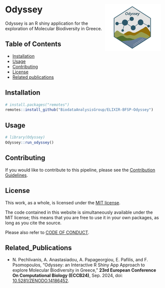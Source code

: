 # Odyssey <img src="/inst/pic/logo_nobg.png" align="right" width="180" />

Odyssey is an R shiny application for the exploration of Molecular Biodiversity in Greece.

## Table of Contents

- [Installation](#installation)
- [Usage](#usage)
- [Contributing](#contributing)
- [License](#license)
- [Related publications](#related_publications)

## Installation

```r
# install.packages("remotes")
remotes::install_github("BiodataAnalysisGroup/ELIXIR-BFSP-Odyssey")
```

## Usage

```r
# library(Odyssey)
Odyssey::run_odyssey()
```

## Contributing

If you would like to contribute to this pipeline, please see the [Contribution Guidelines](CONTRIBUTING.md).

## License
This work, as a whole, is licensed under the [MIT license](https://github.com/npechl/MBioG/blob/main/LICENSE).

The code contained in this website is simultaneously available under the MIT license; this means that you are free to use it in your own packages, as long as you cite the source.

Please also refer to [CODE OF CONDUCT](CODE_OF_CONDUCT.md).

## Related_Publications
- N. Pechlivanis, A. Anastasiadou, A. Papageorgiou, E. Pafilis, and F. Psomopoulos, “Odyssey: an Interactive R Shiny App Approach to explore Molecular Biodiversity in Greece,” **23rd European Conference On Computational Biology (ECCB24)**, Sep. 2024, doi: [10.5281/ZENODO.14186452](https://zenodo.org/records/14186453).
